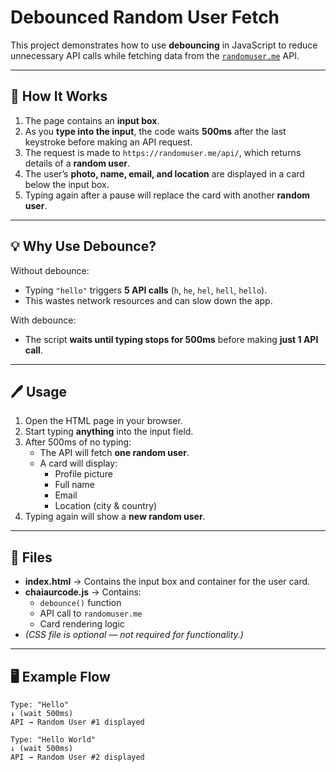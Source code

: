 # Debounced Random User Fetch

This project demonstrates how to use **debouncing** in JavaScript to reduce unnecessary API calls while fetching data from the [`randomuser.me`](https://randomuser.me) API.

---

## 📌 How It Works
1. The page contains an **input box**.
2. As you **type into the input**, the code waits **500ms** after the last keystroke before making an API request.
3. The request is made to `https://randomuser.me/api/`, which returns details of a **random user**.
4. The user’s **photo, name, email, and location** are displayed in a card below the input box.
5. Typing again after a pause will replace the card with another **random user**.

---

## 💡 Why Use Debounce?
Without debounce:
- Typing `"hello"` triggers **5 API calls** (`h`, `he`, `hel`, `hell`, `hello`).
- This wastes network resources and can slow down the app.

With debounce:
- The script **waits until typing stops for 500ms** before making **just 1 API call**.

---

## 🖊 Usage
1. Open the HTML page in your browser.
2. Start typing **anything** into the input field.
3. After 500ms of no typing:
   - The API will fetch **one random user**.
   - A card will display:
     - Profile picture
     - Full name
     - Email
     - Location (city & country)
4. Typing again will show a **new random user**.

---

## 📂 Files
- **index.html** → Contains the input box and container for the user card.
- **chaiaurcode.js** → Contains:
  - `debounce()` function
  - API call to `randomuser.me`
  - Card rendering logic
- *(CSS file is optional — not required for functionality.)*

---

## 🖥 Example Flow
```plaintext
Type: "Hello"
↓ (wait 500ms)
API → Random User #1 displayed

Type: "Hello World"
↓ (wait 500ms)
API → Random User #2 displayed
